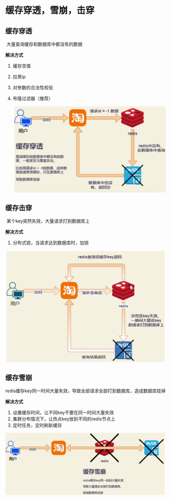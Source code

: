 # 缓存穿透，雪崩，击穿

## 缓存穿透

​	大量查询缓存和数据库中都没有的数据

**解决方式**

1. 缓存空值

2. 拉黑ip

3. 对参数的合法性校验

4. 布隆过滤器（推荐）

    ![image-20211201190014835](image/image-20211201190014835.png)

## 缓存击穿

​	某个key突然失效，大量请求打到数据库上

**解决方式**

1. 分布式锁，当请求达到数据库时，加锁

![image-20211201190032919](image/image-20211201190032919.png)

## 缓存雪崩

​	redis缓存key同一时间大量失效，导致全部请求全部打到数据库，造成数据库挂掉

**解决方式**

1. 设置缓存时间，让不同key不要在同一时间大量失效
2. 集群分布情况下，让热点key放到不同的redis节点上
3. 定时任务，定时刷新缓存

![image-20211201190114634](image/image-20211201190114634.png)